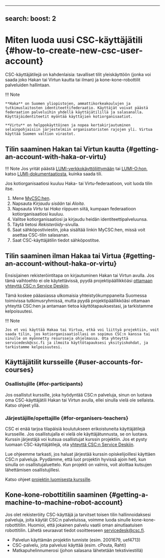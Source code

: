 
---
search:
  boost: 2
---

# Miten luoda uusi CSC-käyttäjätili {#how-to-create-new-csc-user-account}

CSC-käyttäjätilejä on kahdenlaisia: tavalliset tilit yleiskäyttöön (jonka voi saada joko Hakan tai Virtun kautta tai ilman)
ja kone-kone-robottilit palveluiden hallintaan.

!!! Note

    **Haka** on Suomen yliopistojen, ammattikorkeakoulujen ja tutkimuslaitosten identiteettifederaatio. Käyttäjät voivat päästä federaation palveluihin yhdellä käyttäjätilillä ja salasanalla. Käyttäjäidentiteetit myöntää käyttäjien kotiorganisaatiot.
    
    **Virtu** on helppokäyttöinen ja nopea kertakirjautuminen selainpohjaisiin järjestelmiin organisatoristen rajojen yli. Virtua käyttää Suomen valtion virastot.

## Tilin saaminen Hakan tai Virtun kautta {#getting-an-account-with-haka-or-virtu}

!!! Note 
    Jos yrität päästä [LUMI-verkkokäyttöliittymään](https://www.lumi.csc.fi) tai [LUMI-O:hon](https://www.auth.lumidata.eu),
    katso [LUMI-dokumentaatiosta](https://docs.lumi-supercomputer.eu/firststeps/accessLUMI/), kuinka saada tili.

Jos kotiorganisaatiosi kuuluu Haka- tai Virtu-federaatioon, voit luoda tilin itse.

1. Mene [MyCSC:hen](http://my.csc.fi).
1. Napsauta _Kirjaudu sisään_ tai _Aloita_.
1. Napsauta _Virtu_ tai _Haka_ riippuen siitä, kumpaan federaatioon kotiorganisaatiosi kuuluu.
1. Valitse kotiorganisaatiosi ja kirjaudu heidän identiteettipalveluunsa.
1. Täytä tietosi _Rekisteröidy_-sivulla.
1. Saat sähköpostiviestin, joka sisältää linkin MyCSC:hen, missä voit asettaa CSC-tilin salasanan.
1. Saat CSC-käyttäjätilin tiedot sähköpostitse.

## Tilin saaminen ilman Hakaa tai Virtua {#getting-an-account-without-haka-or-virtu}

Ensisijainen rekisteröintitapa on kirjautuminen Hakan tai Virtun avulla. Jos tämä vaihtoehto ei ole käytettävissä, pyydä projektipäällikköäsi [ottamaan yhteyttä CSC:n Service Deskiin](../support/contact.md).

Tämä koskee pääasiassa ulkomaisia yhteistyökumppaneita Suomessa toimivissa tutkimusryhmissä, mutta pyydä projektipäällikköäsi ottamaan yhteyttä CSC:hen ja antamaan tietoa käyttötapauksestasi, ja tarkistamme kelpoisuutesi.

!!! Note

    Jos et voi käyttää Hakaa tai Virtua, etkä voi liittyä projektiin, voit saada tilin, jos kotiorganisaatiollasi on sopimus CSC:n kanssa tai sinulle on myönnetty resursseja ohjelmassa. Ota yhteyttä servicedesk@csc.fi ja ilmoita käyttötapauksesi yksityiskohdat, ja tarkistamme kelpoisuutesi.

## Käyttäjätilit kursseille {#user-accounts-for-courses}

### Osallistujille {#for-participants}

Jos osallistut kurssille, joka hyödyntää CSC:n palveluja, sinun on luotava oma CSC-käyttäjätili Hakan tai Virtun avulla, ellei sinulla vielä ole sellaista. Katso ohjeet yllä. 

### Järjestäjille/opettajille {#for-organisers-teachers}

CSC ei enää tarjoa tilapäisiä koulutukseen erikoistuneita käyttäjätilejä kursseille. Jos osallistujalla ei vielä ole käyttäjätunnusta, se on luotava. Kurssin järjestäjä voi kutsua osallistujat kurssin projektiin. Jos et pysty luomaan CSC-käyttäjätilejä, ota [yhteyttä CSC:n Service Deskiin](../support/contact.md).

Lue ohjeemme tarkasti, jos haluat järjestää kurssin opiskelijoillesi käyttäen CSC:n palveluja. Pyydämme, että luot projektin hyvissä ajoin heti, kun sinulla on osallistujaluettelo. Kun projekti on valmis, voit aloittaa kutsujen lähettämisen osallistujillesi.

Katso ohjeet [projektin luomisesta kurssille](how-to-create-new-project.md#course).

## Kone-kone-robottitilin saaminen {#getting-a-machine-to-machine-robot-account}

Jos olet rekisteröity CSC-käyttäjä ja tarvitset toisen tilin hallinnoidaksesi palveluja, joita käytät CSC:n palveluissa, voimme luoda sinulle kone-kone-robottitilin. Huomioi, että jokainen palvelu vaatii oman ainutlaatuisen robottitilin. Lähetä seuraavat tiedot osoitteeseen servicedesk@csc.fi.

* Palvelun käyttämän projektin tunniste (esim. 2001679, uef4713)
* CSC-palvelu, jota palvelusi käyttää (esim. cPouta, Rahti)
* Matkapuhelinnumerosi (johon salasana lähetetään tekstiviestillä)
